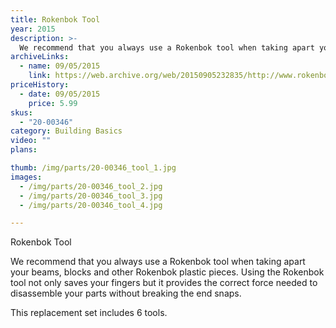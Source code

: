 ```yaml
---
title: Rokenbok Tool
year: 2015
description: >-
  We recommend that you always use a Rokenbok tool when taking apart your beams, blocks and other Rokenbok plastic pieces. Using the Rokenbok tool not only saves your fingers but it provides the correct force needed to disassemble your parts without breaking the end snaps.
archiveLinks:
  - name: 09/05/2015
    link: https://web.archive.org/web/20150905232835/http://www.rokenbok.com/shop/spare-parts/rokenbok-tool
priceHistory:
  - date: 09/05/2015
    price: 5.99
skus:
  - "20-00346"
category: Building Basics
video: ""
plans:

thumb: /img/parts/20-00346_tool_1.jpg
images:
  - /img/parts/20-00346_tool_2.jpg
  - /img/parts/20-00346_tool_3.jpg
  - /img/parts/20-00346_tool_4.jpg

---
```

Rokenbok Tool

We recommend that you always use a Rokenbok tool when taking apart your beams, blocks and other Rokenbok plastic pieces. Using the Rokenbok tool not only saves your fingers but it provides the correct force needed to disassemble your parts without breaking the end snaps.

This replacement set includes 6 tools.
